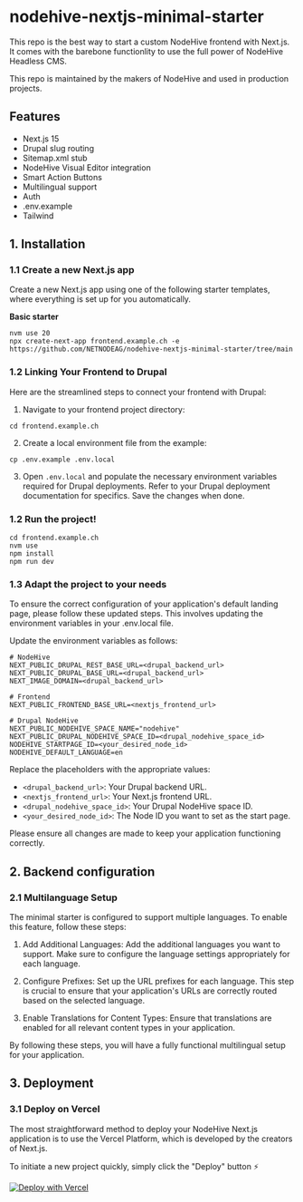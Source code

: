 # nodehive-nextjs-minimal-starter

This repo is the best way to start a custom NodeHive frontend with Next.js. It comes with the barebone functionlity to use the full power of NodeHive Headless CMS.

This repo is maintained by the makers of NodeHive and used in production projects.

## Features

- Next.js 15
- Drupal slug routing
- Sitemap.xml stub
- NodeHive Visual Editor integration
- Smart Action Buttons
- Multilingual support
- Auth
- .env.example
- Tailwind

## 1. Installation

### 1.1 Create a new Next.js app

Create a new Next.js app using one of the following starter templates, where everything is set up for you automatically.

**Basic starter**

```
nvm use 20
npx create-next-app frontend.example.ch -e https://github.com/NETNODEAG/nodehive-nextjs-minimal-starter/tree/main
```

### 1.2 Linking Your Frontend to Drupal

Here are the streamlined steps to connect your frontend with Drupal:

1. Navigate to your frontend project directory:

```
cd frontend.example.ch
```

2. Create a local environment file from the example:

```
cp .env.example .env.local
```

3. Open `.env.local` and populate the necessary environment variables required for Drupal deployments. Refer to your Drupal deployment documentation for specifics. Save the changes when done.

### 1.2 Run the project!

```
cd frontend.example.ch
nvm use
npm install
npm run dev
```

### 1.3 Adapt the project to your needs

To ensure the correct configuration of your application's default landing page, please follow these updated steps. This involves updating the environment variables in your .env.local file.

Update the environment variables as follows:

```
# NodeHive
NEXT_PUBLIC_DRUPAL_REST_BASE_URL=<drupal_backend_url>
NEXT_PUBLIC_DRUPAL_BASE_URL=<drupal_backend_url>
NEXT_IMAGE_DOMAIN=<drupal_backend_url>

# Frontend
NEXT_PUBLIC_FRONTEND_BASE_URL=<nextjs_frontend_url>

# Drupal NodeHive
NEXT_PUBLIC_NODEHIVE_SPACE_NAME="nodehive"
NEXT_PUBLIC_DRUPAL_NODEHIVE_SPACE_ID=<drupal_nodehive_space_id>
NODEHIVE_STARTPAGE_ID=<your_desired_node_id>
NODEHIVE_DEFAULT_LANGUAGE=en
```

Replace the placeholders with the appropriate values:

- `<drupal_backend_url>`: Your Drupal backend URL.
- `<nextjs_frontend_url>`: Your Next.js frontend URL.
- `<drupal_nodehive_space_id>`: Your Drupal NodeHive space ID.
- `<your_desired_node_id>`: The Node ID you want to set as the start page.

Please ensure all changes are made to keep your application functioning correctly.

## 2. Backend configuration

### 2.1 Multilanguage Setup

The minimal starter is configured to support multiple languages. To enable this feature, follow these steps:

1. Add Additional Languages: Add the additional languages you want to support. Make sure to configure the language settings appropriately for each language.

2. Configure Prefixes: Set up the URL prefixes for each language. This step is crucial to ensure that your application's URLs are correctly routed based on the selected language.

3. Enable Translations for Content Types: Ensure that translations are enabled for all relevant content types in your application.

By following these steps, you will have a fully functional multilingual setup for your application.

## 3. Deployment

### 3.1 Deploy on Vercel

The most straightforward method to deploy your NodeHive Next.js application is to use the Vercel Platform, which is developed by the creators of Next.js.

To initiate a new project quickly, simply click the "Deploy" button ⚡️

[![Deploy with Vercel](https://vercel.com/button)](https://vercel.com/new/clone?repository-url=https%3A%2F%2Fgithub.com%2FNETNODEAG%2Fnodehive-nextjs-starter&env=NEXT_PUBLIC_DRUPAL_REST_BASE_URL,NEXT_PUBLIC_DRUPAL_BASE_URL,NEXT_IMAGE_DOMAIN,NEXT_PUBLIC_FRONTEND_BASE_URL,NEXT_PUBLIC_COOKIE_USER,NEXT_PUBLIC_COOKIE_USER_TOKEN,NEXT_PUBLIC_DRUPAL_NODEHIVE_SPACE_ID,NODEHIVE_STARTPAGE_SLUG,NODEHIVE_DEFAULT_LANGUAGE&project-name=nodehive-nextjs-starter&repository-name=nodehive-nextjs-starter&redirect-url=https%3A%2F%2Fdocs.nodehive.com&demo-title=nodehive-nextjs-starter&demo-description=Official%20NodeHive%20NextJS%20Starter%20Template&demo-url=https%3A%2F%2Fnodehive-nextjs-starter.vercel.app)
